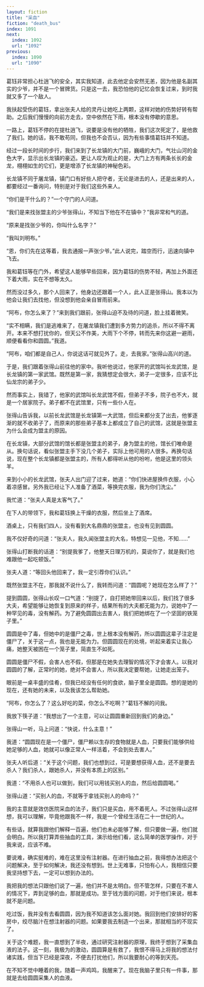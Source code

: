 ```yaml
---
layout: fiction
title: "采血"
fiction: "death_bus"
index: 1091
next:
  index: 1092
  url: "1092"
previous:
  index: 1090
  url: "1090"
---
```

葛钰非常担心杜逍飞的安全，其实我知道，此去他定会安然无恙，因为他是名副其实的少爷，并不是一个冒牌货。只是这一去，我恐怕他的记忆会恢复过来，到时我就又多了一个敌人。

我扶起受伤的葛钰，拿出张夫人给的灵丹让她吃上两颗，这样对她的伤势好转有帮助。之后我们慢慢的向前方走去，空中依然在下雨，根本没有停歇的意思。

一路上，葛钰不停的在提杜逍飞，说要是没有他的牺牲，我们这次死定了，是他救了我们。她的话，我不敢苟同，但我也不会否认，因为有些事情葛钰并不知道。

经过一段长时间的步行，我们来到了长龙镇的大门前，巍峨的大门，气壮山河的金色大字，显示出长龙镇的豪迈。更让人叹为观止的是，大门上方有两条长长的金龙，栩栩如生的它们，更是增添了长龙镇的神秘色彩。

长龙镇不同于屠龙镇，镇门口有好些人把守者，无论是进去的人，还是出来的人，都要经过一番询问，特别是对于我们这些外来人。

“你们是干什么的？”一个守门的人问道。

“我们是来找张盟主的少爷张得山，不知当下他在不在镇中？”我非常和气的道。

“原来是找张少爷的，你叫什么名字？”

“我叫刘明布。”

“恩，你们先在这等着，我去通报一声张少爷。”此人说完，踏空而行，迅速向镇中飞去。

我和葛钰等在门外，希望这人能够早些回来，因为葛钰的伤势不轻，再加上外面还下着大雨，实在不想等太久。

然而没过多久，那个人回来了，他身边还跟着一个人，此人正是张得山。我本以为他会让我们去找他，但没想到他会亲自冒雨前来。

“阿布，你怎么来了？”来到我们跟前，张得山迫不及待的问道，脸上挂着微笑。

“实不相瞒，我们是逃难来了，在屠龙镇我们遭到多方势力的追杀，所以不得不离开。本来不想打扰你的，但天公不作美，大雨下个不停，转而先来你这避一避雨，顺便看看你和圆圆。”我道。

“阿布，咱们都是自己人，你说这话可就见外了。走，去我家。”张得山高兴的道。

于是，我们跟着张得山前往他的家中。我听他说过，他家开的武馆叫长龙武馆，是长龙镇的第一家武馆。既然是第一家，我猜想定会很大，弟子一定很多，应该不比仙龙宗的弟子少。

然而事实上，我错了，他家的武馆叫长龙武馆不假，但弟子不多，院子也不大，就是一个居家院子。弟子都不在武馆里，只有一些仆人在。

张得山告诉我，以前长龙武馆是长龙镇第一大武馆，但后来都分支了出去，他爹逐渐的就不收弟子了，而原来的那些弟子基本上都成立了自己的武馆，这就是张盟主为什么会成为盟主的原因。

在长龙镇，大部分武馆的馆长都是张盟主的弟子，身为盟主的他，馆长们唯命是从。换句话说，看似张盟主手下没几个弟子，实际上他可用的人很多。再换句话说，现在整个长龙镇都是张盟主的，所有人都得听从他的吩咐，他是这里的领头羊。

来到小小的长龙武馆，张夫人出门迎了过来，她道：“你们快进屋换件衣服，小心着凉感冒。另外我已经让下人准备了酒菜，等换完衣服，我为你们洗尘。”

我忙道：“张夫人真是太客气了。”

在下人的带领下，我和葛钰换上干燥的衣服，然后坐上了酒席。

酒桌上，只有我们四人，没有看到大名鼎鼎的张盟主，也没有见到圆圆。

我不仅好奇的问道：“张夫人，我久闻张盟主的大名，特想见一见他，不知……”

张得山打断我的话道：“别提我爹了，他整天日理万机的，莫说你了，就是我们也难跟他一起吃顿饭。”

张夫人道：“等回头他回来了，我一定引荐你们认识。”

既然张盟主不在，那我就不说什么了，我转而问道：“圆圆呢？她现在怎么样了？”

提到圆圆，张得山长叹一口气道：“别提了，自打把她带回来以后，我们找了很多大夫，希望能够让她恢复到原来的样子，结果所有的大夫都无能为力，说她中了一种罕见的毒，没有解药。为了避免圆圆出去害人，我们把她绑在了一个坚固的铁笼子里。”

圆圆是中了毒，但她中的是僵尸之毒，世上根本没有解药，所以圆圆这辈子注定是僵尸了，关于这一点，我也是无能为力。但圆圆现在的处境，听起来着实让我心痛，她整天被困在一个笼子里，简直生不如死。

圆圆是僵尸不假，会害人也不假，但那是在她失去理智的情况下才会害人。以我对圆圆的了解，正常时的她，绝对不会害人，所以我决定要帮她，让她走出笼子。

眼前是一桌丰盛的佳肴，但我已经没有任何的食欲，脑子里全是圆圆。想的是她的现在，还有她的未来，以及我该怎么帮助她。

“阿布，你怎么了？这么好吃的菜，你怎么不吃啊？”葛钰不解的问我。

我放下筷子道：“我想出了一个主意，可以让圆圆重新回到我们的身边。”

张得山一听，马上问道：“快说，什么主意！”

我道：“圆圆现在是一个僵尸，僵尸赖以生存的食物就是人血，只要我们能够供给她足够的人血，她就可以像正常人一样活着，不会到处去害人。”

张夫人听后道：“关于这个问题，我们也想到过，可是要想获得人血，还不是要去杀人？我们杀人，跟她杀人，并没有本质上的区别。”

我道：“不用杀人也可以做到，我们可以用钱买别人的血，然后给圆圆喝。”

张得山道：“买别人的血，不就等于拿钱买别人的命吗？”

我的主意就是效仿医院采血的法子，我们只是买血，用不着死人。不过张得山这样想，我可以理解，毕竟他跟我不一样，我是一个曾经生活在二十一世纪的人。

有些话，就算我跟他们解释一百遍，他们也未必能够了解，但只要做一遍，他们就会明白。所以我打算弄些抽血的工具，演示给他们看，这么简单的医学操作，对于我来说，应该不难。

要说难，确实挺难的，难在这里没有注射器。在进行抽血之前，我得想办法把这个问题解决，至于如何解决，我还没有想到。世上无难事，只怕有心人，我相信只要我坚持想下去，一定可以想到办法的。

我把我的想法只跟他们说了一遍，他们并不是太明白。但不管怎样，只要在不害人的情况下，弄到足够的血，那就是成功。至于钱方面的问题，对于他们来说，根本就不是问题。

吃过饭，我并没有去看圆圆，因为我不知道该怎么面对她。我回到他们安排好的客房中，绞尽脑汁在想注射器的问题。如果要我去制造一个出来，那就相当的不现实了。

关于这个难题，我一直想到了半夜，通过研究注射器的原理，我终于想到了采集血液的法子。这一刻，我极为的激动，圆圆算是有救了，我恨不得马上将我的想法付诸实践，但当下已经是深夜，不便去打扰他们，所以我要耐心的等到天亮。

在不知不觉中睡着的我，随着一声鸡鸣，我醒来了。现在我脑子里只有一件事，那就是去给圆圆采集人的血液。